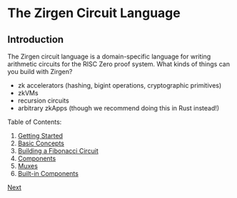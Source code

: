 # The Zirgen Circuit Language

## Introduction

The Zirgen circuit language is a domain-specific language for writing arithmetic
circuits for the RISC Zero proof system. What kinds of things can you build
with Zirgen?
* zk accelerators (hashing, bigint operations, cryptographic primitives)
* zkVMs
* recursion circuits
* arbitrary zkApps (though we recommend doing this in Rust instead!)

Table of Contents:
1. [Getting Started](01_Getting_Started.md)
2. [Basic Concepts](02_Conceptual_Overview.md)
3. [Building a Fibonacci Circuit](03_Building_a_Fibonacci_Circuit.md)
4. [Components](04_Components.md)
5. [Muxes](05_Muxes.md)
6. [Built-in Components](A1_Builtin_Components.md)

[Next](01_Getting_Started.md)
